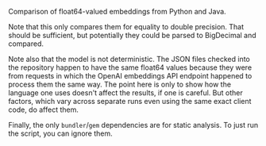<!-- SPDX-License-Identifier: 0BSD -->

Comparison of float64-valued embeddings from Python and Java.

Note that this only compares them for equality to double precision. That should
be sufficient, but potentially they could be parsed to BigDecimal and compared.

Note also that the model is not deterministic. The JSON files checked into the
repository happen to have the same float64 values because they were from
requests in which the OpenAI embeddings API endpoint happened to process them
the same way. The point here is only to show how the language one uses doesn't
affect the results, if one is careful. But other factors, which vary across
separate runs even using the same exact client code, do affect them.

Finally, the only `bundler`/`gem` dependencies are for static analysis. To just
run the script, you can ignore them.
